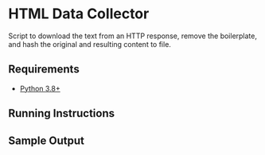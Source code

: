 # HTML Data Collector
Script to download the text from an HTTP response,
remove the boilerplate, and hash the original and resulting content to file.

## Requirements
* [Python 3.8+](https://www.python.org/)

## Running Instructions

## Sample Output
